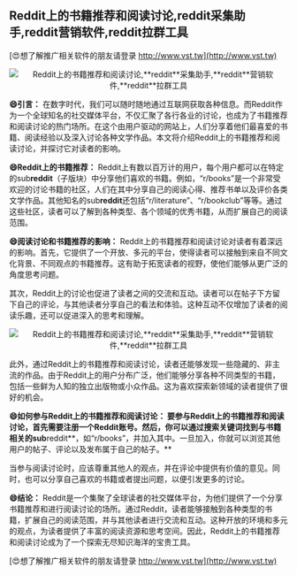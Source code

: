 ## **Reddit上的书籍推荐和阅读讨论,**reddit**采集助手,**reddit**营销软件,**reddit**拉群工具**

[😍想了解推广相关软件的朋友请登录 http://www.vst.tw](http://www.vst.tw)

 <center><img src="https://vst.tw/MP4/tuiguang/png/5.png" alt="Reddit上的书籍推荐和阅读讨论,**reddit**采集助手,**reddit**营销软件,**reddit**拉群工具"></center>

**😄引言：**
在数字时代，我们可以随时随地通过互联网获取各种信息。而Reddit作为一个全球知名的社交媒体平台，不仅汇聚了各行各业的讨论，也成为了书籍推荐和阅读讨论的热门场所。在这个由用户驱动的网站上，人们分享着他们最喜爱的书籍、阅读经验以及深入讨论各种文学作品。本文将介绍Reddit上的书籍推荐和阅读讨论，并探讨它对读者的影响。

**😄Reddit上的书籍推荐：**
Reddit上有数以百万计的用户，每个用户都可以在特定的sub**reddit**（子版块）中分享他们喜欢的书籍。例如，“r/books”是一个非常受欢迎的讨论书籍的社区，人们在其中分享自己的阅读心得、推荐书单以及评价各类文学作品。其他知名的sub**reddit**还包括“r/literature”、“r/bookclub”等等。通过这些社区，读者可以了解到各种类型、各个领域的优秀书籍，从而扩展自己的阅读范围。

**😄阅读讨论和书籍推荐的影响：**
Reddit上的书籍推荐和阅读讨论对读者有着深远的影响。首先，它提供了一个开放、多元的平台，使得读者可以接触到来自不同文化背景、不同观点的书籍推荐。这有助于拓宽读者的视野，使他们能够从更广泛的角度思考问题。

其次，Reddit上的讨论也促进了读者之间的交流和互动。读者可以在帖子下方留下自己的评论，与其他读者分享自己的看法和体验。这种互动不仅增加了读者的阅读乐趣，还可以促进深入的思考和理解。

 <center><img src="https://vst.tw/MP4/tuiguang/png/1.png" alt="Reddit上的书籍推荐和阅读讨论,**reddit**采集助手,**reddit**营销软件,**reddit**拉群工具"></center>

此外，通过Reddit上的书籍推荐和阅读讨论，读者还能够发现一些隐藏的、非主流的作品。由于Reddit上的用户分布广泛，他们能够分享各种不同类型的书籍，包括一些鲜为人知的独立出版物或小众作品。这为喜欢探索新领域的读者提供了很好的机会。

**😄如何参与Reddit上的书籍推荐和阅读讨论： 要参与Reddit上的书籍推荐和阅读讨论，首先需要注册一个Reddit账号。然后，你可以通过搜索关键词找到与书籍相关的sub**reddit**，如“r/books”，并加入其中。一旦加入，你就可以浏览其他用户的帖子、评论以及发布属于自己的帖子。**

当参与阅读讨论时，应该尊重其他人的观点，并在评论中提供有价值的意见。同时，也可以分享自己喜欢的书籍或者提出问题，以便引发更多的讨论。

**😄结论：**
Reddit是一个集聚了全球读者的社交媒体平台，为他们提供了一个分享书籍推荐和进行阅读讨论的场所。通过Reddit，读者能够接触到各种类型的书籍，扩展自己的阅读范围，并与其他读者进行交流和互动。这种开放的环境和多元的观点，为读者提供了丰富的阅读资源和思考空间。因此，Reddit上的书籍推荐和阅读讨论成为了一个探索无尽知识海洋的宝贵工具。

[😍想了解推广相关软件的朋友请登录 http://www.vst.tw](http://www.vst.tw)



